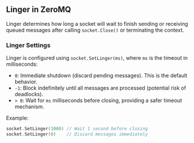 ## Linger in ZeroMQ

Linger determines how long a socket will wait to finish sending or receiving queued messages after calling `socket.Close()` or terminating the context.

### Linger Settings
Linger is configured using `socket.SetLinger(ms)`, where `ms` is the timeout in milliseconds:

- `0`: Immediate shutdown (discard pending messages). This is the default behavior.
- `-1`: Block indefinitely until all messages are processed (potential risk of deadlocks).
- `> 0`: Wait for `ms` milliseconds before closing, providing a safer timeout mechanism.

Example:

```go
socket.SetLinger(1000) // Wait 1 second before closing
socket.SetLinger(0)    // Discard messages immediately
```